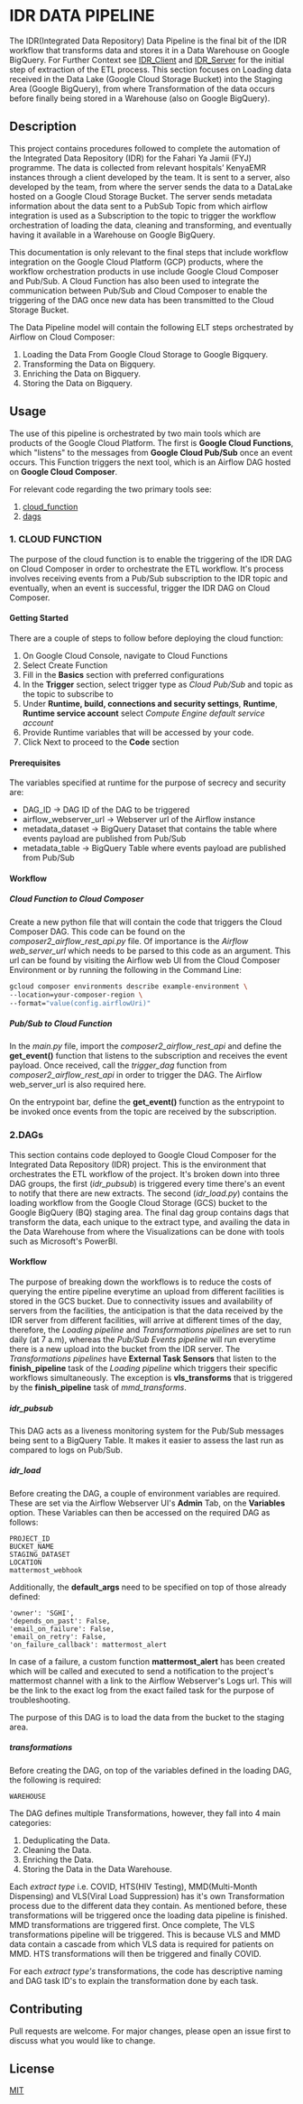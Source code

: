 # IDR DATA PIPELINE

The IDR(Integrated Data Repository) Data Pipeline is the final bit of the IDR workflow that transforms data and stores it in a Data Warehouse on Google BigQuery. For Further Context see [IDR_Client](https://github.com/savannahghi/idr-client) and [IDR_Server](https://github.com/savannahghi/idr-server) for the initial step of extraction of the ETL process. This section focuses on Loading data received in the Data Lake (Google Cloud Storage Bucket) into the Staging Area (Google BigQuery), from where Transformation of the data occurs before finally being stored in a Warehouse (also on Google BigQuery). 

## Description

This project contains procedures followed to complete the automation of the Integrated Data Repository (IDR) for the Fahari Ya Jamii (FYJ) programme. The data is collected from relevant hospitals’ KenyaEMR instances through a client developed by the team. It is sent to a server, also developed by the team, from where the server sends the data to a DataLake hosted on a Google Cloud Storage Bucket. The server sends metadata information about the data sent to a PubSub Topic from which airflow integration is used as a Subscription to the topic to trigger the workflow orchestration of loading the data, cleaning and transforming, and eventually having it available in a Warehouse on Google BigQuery.

This documentation is only relevant to the final steps that include workflow integration on the Google Cloud Platform (GCP) products, where the workflow orchestration products in use include Google Cloud Composer and Pub/Sub. A Cloud Function has also been used to integrate the communication between Pub/Sub and Cloud Composer to enable the triggering of the DAG once new data has been transmitted to the Cloud Storage Bucket.

The Data Pipeline model will contain the following ELT steps orchestrated by Airflow on Cloud Composer:
1. Loading the Data From Google Cloud Storage to Google Bigquery.
2. Transforming the Data on Bigquery.
3. Enriching the Data on Bigquery.
4. Storing the Data on Bigquery.


## Usage

The use of this pipeline is orchestrated by two main tools which are products of the Google Cloud Platform. The first is **Google Cloud Functions**, which "listens" to the messages from **Google Cloud Pub/Sub** once an event occurs. This Function triggers the next tool, which is an Airflow DAG hosted on **Google Cloud Composer**. 

For relevant code regarding the two primary tools see:
1. [cloud_function](https://github.com/savannahghi/idr_data_pipelines/tree/main/idr_pipeline_from_server/cloud_function)
2. [dags](https://github.com/savannahghi/idr_data_pipelines/tree/main/idr_pipeline_from_server/dags)

### 1. CLOUD FUNCTION

The purpose of the cloud function is to enable the triggering of the IDR DAG on Cloud Composer in order to orchestrate the ETL workflow. It's process involves receiving events from a Pub/Sub subscription to the IDR topic and eventually, when an event is successful, trigger the IDR DAG on Cloud Composer.

#### Getting Started

There are a couple of steps to follow before deploying the cloud function:

1. On Google Cloud Console, navigate to Cloud Functions
2. Select Create Function
3. Fill in the **Basics** section with preferred configurations
4. In the **Trigger** section, select trigger type as *Cloud Pub/Sub* and topic as the topic to subscribe to
5. Under **Runtime, build, connections and security settings**, **Runtime**, **Runtime service account** select *Compute Engine default service account*
6. Provide Runtime variables that will be accessed by your code.
7. Click Next to proceed to the **Code** section

#### Prerequisites

The variables specified at runtime for the purpose of secrecy and security are:
* DAG_ID -> DAG ID of the DAG to be triggered
* airflow_webserver_url -> Webserver url of the Airflow instance
* metadata_dataset -> BigQuery Dataset that contains the table where events payload are published from Pub/Sub
* metadata_table -> BigQuery Table where events payload are published from Pub/Sub

#### Workflow

##### *Cloud Function to Cloud Composer*

Create a new python file that will contain the code that triggers the Cloud Composer DAG. This code can be found on the *composer2_airflow_rest_api.py* file. Of importance is the *Airflow web_server_url* which needs to be parsed to this code as an argument. This url can be found by visiting the Airflow web UI from the Cloud Composer Environment or by running the following in the Command Line:

```bash
gcloud composer environments describe example-environment \
--location=your-composer-region \
--format="value(config.airflowUri)"
```

##### *Pub/Sub to Cloud Function*

In the *main.py* file, import the *composer2_airflow_rest_api* and define the **get_event()** function that listens to the subscription and receives the event payload. Once received, call the *trigger_dag* function from *composer2_airflow_rest_api* in order to trigger the DAG. The Airflow web_server_url is also required here.

On the entrypoint bar, define the **get_event()** function as the entrypoint to be invoked once events from the topic are received by the subscription.

### 2.DAGs

This section contains code deployed to Google Cloud Composer for the Integrated Data Repository (IDR) project. This is the environment that orchestrates the ETL workflow of the project. It's broken down into three DAG groups, the first (*idr_pubsub*) is triggered every time there's an event to notify that there are new extracts. The second (*idr_load.py*) contains the loading workflow from the Google Cloud Storage (GCS) bucket to the Google BigQuery (BQ) staging area. The final dag group contains dags that transform the data, each unique to the extract type, and availing the data in the Data Warehouse from where the Visualizations can be done with tools such as Microsoft's PowerBI.

#### Workflow

The purpose of breaking down the workflows is to reduce the costs of querying the entire pipeline everytime an upload from different facilities is stored in the GCS bucket. Due to connectivity issues and availability of servers from the facilities, the anticipation is that the data received by the IDR server from different facilities, will arrive at different times of the day, therefore, the *Loading pipeline*  and *Transformations pipelines* are set to run daily (at 7 a.m), whereas the *Pub/Sub Events pipeline* will run everytime there is a new upload into the bucket from the IDR server. The *Transformations pipelines* have **External Task Sensors** that listen to the **finish_pipeline** task of the *Loading pipeline* which triggers their specific workflows simultaneously. The exception is **vls_transforms** that is triggered by the **finish_pipeline** task of *mmd_transforms*.

##### *idr_pubsub*

This DAG acts as a liveness monitoring system for the Pub/Sub messages being sent to a BigQuery Table. It makes it easier to assess the last run as compared to logs on Pub/Sub.

##### *idr_load*

Before creating the DAG, a couple of environment variables are required.
These are set via the Airflow Webserver UI's **Admin** Tab, on the **Variables** option.
These Variables can then be accessed on the required DAG as follows:

```
PROJECT_ID 
BUCKET_NAME 
STAGING_DATASET 
LOCATION 
mattermost_webhook
```

Additionally, the **default_args** need to be specified on top of those already defined:

```
'owner': 'SGHI',
'depends_on_past': False,
'email_on_failure': False,
'email_on_retry': False,
'on_failure_callback': mattermost_alert
```

In case of a failure, a custom function **mattermost_alert** has been created which will be called and executed to send a notification to the project's mattermost channel with a link to the Airflow Webserver's Logs url. This will be the link to the exact log from the exact failed task for the purpose of troubleshooting.

The purpose of this DAG is to load the data from the bucket to the staging area.

##### *transformations*

Before creating the DAG, on top of the variables defined in the loading DAG, the following is required:

```
WAREHOUSE
```

The DAG defines multiple Transformations, however, they fall into 4 main categories:

1. Deduplicating the Data.
2. Cleaning the Data.
3. Enriching the Data.
4. Storing the Data in the Data Warehouse.

Each *extract type* i.e. COVID, HTS(HIV Testing), MMD(Multi-Month Dispensing) and VLS(Viral Load Suppression) has it's own Transformation process due to the different data they contain. As mentioned before, these transformations will be triggered once the loading data pipeline is finished. MMD transformations are triggered first. Once complete, The VLS transformations pipeline will be triggered. This is because VLS and MMD data contain a cascade from which VLS data is required for patients on MMD. HTS transformations will then be triggered and finally COVID.

For each *extract type's* transformations, the code has descriptive naming and DAG task ID's to explain the transformation done by each task.

## Contributing
Pull requests are welcome. For major changes, please open an issue first to discuss what you would like to change.

## License
[MIT](https://choosealicense.com/licenses/mit/)
